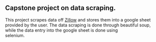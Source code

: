 ## Capstone project on data scraping. 
This project scrapes data off [Zillow](https://www.zillow.com/) and stores them into a google sheet  
provided by the user. The data scraping is done through beautiful soup,  
while the data entry into the google sheet is done using  
selenium.